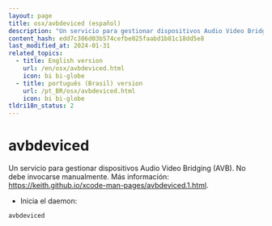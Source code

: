 ```yaml
---
layout: page
title: osx/avbdeviced (español)
description: "Un servicio para gestionar dispositivos Audio Video Bridging (AVB)."
content_hash: edd7c306d03b574cefbe025faabd1b81c18dd5e8
last_modified_at: 2024-01-31
related_topics:
  - title: English version
    url: /en/osx/avbdeviced.html
    icon: bi bi-globe
  - title: português (Brasil) version
    url: /pt_BR/osx/avbdeviced.html
    icon: bi bi-globe
tldri18n_status: 2
---
```

# avbdeviced

Un servicio para gestionar dispositivos Audio Video Bridging (AVB).
No debe invocarse manualmente.
Más información: <https://keith.github.io/xcode-man-pages/avbdeviced.1.html>.

- Inicia el daemon:

`avbdeviced`
